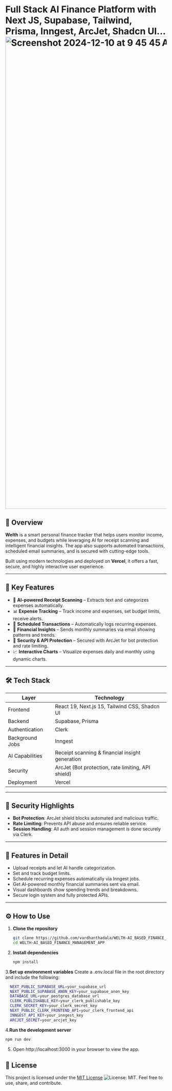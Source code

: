 # Full Stack AI Finance Platform with Next JS, Supabase, Tailwind, Prisma, Inngest, ArcJet, Shadcn UI... <img width="1470" alt="Screenshot 2024-12-10 at 9 45 45 AM" src="https://github.com/user-attachments/assets/1bc50b85-b421-4122-8ba4-ae68b2b61432">


## 📌 Overview

**Welth** is a smart personal finance tracker that helps users monitor income, expenses, and budgets while leveraging AI for receipt scanning and intelligent financial insights. The app also supports automated transactions, scheduled email summaries, and is secured with cutting-edge tools.

Built using modern technologies and deployed on **Vercel**, it offers a fast, secure, and highly interactive user experience.

---

## 🚀 Key Features

- 🤖 **AI-powered Receipt Scanning** – Extracts text and categorizes expenses automatically.
- 📊 **Expense Tracking** – Track income and expenses, set budget limits, receive alerts.
- 📅 **Scheduled Transactions** – Automatically logs recurring expenses.
- 🧠 **Financial Insights** – Sends monthly summaries via email showing patterns and trends.
- 🔐 **Security & API Protection** – Secured with ArcJet for bot protection and rate limiting.
- 📈 **Interactive Charts** – Visualize expenses daily and monthly using dynamic charts.

---

## 🛠️ Tech Stack

| Layer              | Technology                                         |
|-------------------|----------------------------------------------------|
| Frontend          | React 19, Next.js 15, Tailwind CSS, Shadcn UI      |
| Backend           | Supabase, Prisma                                   |
| Authentication    | Clerk                                              |
| Background Jobs   | Inngest                                            |
| AI Capabilities   | Receipt scanning & financial insight generation    |
| Security          | ArcJet (Bot protection, rate limiting, API shield) |
| Deployment        | Vercel                                             |

---

## 🔐 Security Highlights

- **Bot Protection**: ArcJet shield blocks automated and malicious traffic.
- **Rate Limiting**: Prevents API abuse and ensures reliable service.
- **Session Handling**: All auth and session management is done securely via Clerk.

---

## 🧾 Features in Detail

- Upload receipts and let AI handle categorization.
- Set and track budget limits.
- Schedule recurring expenses automatically via Inngest jobs.
- Get AI-powered monthly financial summaries sent via email.
- Visual dashboards show spending trends and breakdowns.
- Secure login system and fully protected APIs.

---

## ⚙️ How to Use

1. **Clone the repository**
   ```bash
   git clone https://github.com/vardhanthadala/WELTH-AI_BASED_FINANCE_MANAGEMENT_APP.git
   cd WELTH-AI_BASED_FINANCE_MANAGEMENT_APP
   ```

2. **Install dependencies**
   ```bash
   npm install
   ```


 3.**Set up environment variables**
  Create a .env.local file in the root directory and include the following:
 ```bash
   NEXT_PUBLIC_SUPABASE_URL=your_supabase_url
   NEXT_PUBLIC_SUPABASE_ANON_KEY=your_supabase_anon_key
   DATABASE_URL=your_postgres_database_url
   CLERK_PUBLISHABLE_KEY=your_clerk_publishable_key
   CLERK_SECRET_KEY=your_clerk_secret_key
   NEXT_PUBLIC_CLERK_FRONTEND_API=your_clerk_frontend_api
   INNGEST_API_KEY=your_inngest_key
   ARCJET_SECRET=your_arcjet_key
   ```


4.**Run the development server**
   ```bash
  npm run dev
   ```


5. Open http://localhost:3000  in your browser to view the app.


## 📄 License

This project is licensed under the [MIT License](./LICENSE) ![License: MIT](https://img.shields.io/badge/License-MIT-yellow.svg). Feel free to use, share, and contribute.
